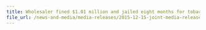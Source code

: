 ```yaml
---
title: Wholesaler fined $1.01 million and jailed eight months for tobacco offences
file_url: /news-and-media/media-releases/2015-12-15-joint-media-release.pdf
---
```

